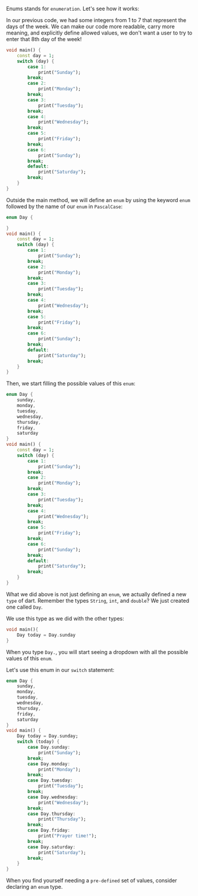 Enums stands for `enumeration`. Let's see how it works:

In our previous code, we had some integers from 1 to 7 that represent the days of the week. We can make our code more readable, carry more meaning, and explicitly define allowed values, we don't want a user to try to enter that 8th day of the week!

```dart
void main() {
    const day = 1;
    switch (day) {
        case 1:
            print("Sunday");
        break;
        case 2:
            print("Monday");
        break;
        case 3:
            print("Tuesday");
        break;
        case 4:
            print("Wednesday");
        break;
        case 5:
            print("Friday");
        break;
        case 6:
            print("Sunday");
        break;
        default:
            print("Saturday");
        break;
    }
}
```

Outside the main method, we will define an `enum` by using the keyword `enum` followed by the name of our `enum` in `PascalCase`:

```dart
enum Day {

}
void main() {
    const day = 1;
    switch (day) {
        case 1:
            print("Sunday");
        break;
        case 2:
            print("Monday");
        break;
        case 3:
            print("Tuesday");
        break;
        case 4:
            print("Wednesday");
        break;
        case 5:
            print("Friday");
        break;
        case 6:
            print("Sunday");
        break;
        default:
            print("Saturday");
        break;
    }
}
```

Then, we start filling the possible values of this `enum`:

```dart
enum Day {
    sunday,
    monday,
    tuesday,
    wednesday,
    thursday,
    friday,
    saturday
}
void main() {
    const day = 1;
    switch (day) {
        case 1:
            print("Sunday");
        break;
        case 2:
            print("Monday");
        break;
        case 3:
            print("Tuesday");
        break;
        case 4:
            print("Wednesday");
        break;
        case 5:
            print("Friday");
        break;
        case 6:
            print("Sunday");
        break;
        default:
            print("Saturday");
        break;
    }
}
```

What we did above is not just defining an `enum`, we actually defined a new `type` of dart. Remember the types `String`, `int`, and `double`? We just created one called `Day`.

We use this type as we did with the other types:

```dart
void main(){
    Day today = Day.sunday
}
```

When you type `Day.`, you will start seeing a dropdown with all the possible values of this `enum`.

Let's use this enum in our `switch` statement:

```dart
enum Day {
    sunday,
    monday,
    tuesday,
    wednesday,
    thursday,
    friday,
    saturday
}
void main() {
    Day today = Day.sunday;
    switch (today) {
        case Day.sunday:
            print("Sunday");
        break;
        case Day.monday:
            print("Monday");
        break;
        case Day.tuesday:
            print("Tuesday");
        break;
        case Day.wednesday:
            print("Wednesday");
        break;
        case Day.thursday:
            print("Thursday");
        break;
        case Day.friday:
            print("Prayer time!");
        break;
        case Day.saturday:
            print("Saturday");
        break;
    }
}
```

When you find yourself needing a `pre-defined` set of values, consider declaring an `enum` type.

